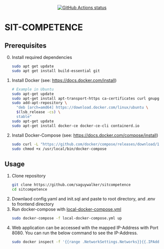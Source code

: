 <p align="center">
  <a href="https://github.com/saguywalker/sitcompetence/actions"><img alt="GitHub Actions status" src="https://https://github.com/saguywalker/sitcompetence/workflows/Go/badge.svg"></a>
</p>

# SIT-COMPETENCE

## Prerequisites
0. Install required dependencies
    ```bash
    sudo apt get update
    sudo apt get install build-essential git
    ```
1. Install Docker (see: https://docs.docker.com/install)
    ```bash
    # Example in Ubuntu
    sudo apt-get update
    sudo apt-get install apt-transport-https ca-certificates curl gnupg-agent software-properties-common
    sudo add-apt-repository \
      "deb [arch=amd64] https://download.docker.com/linux/ubuntu \
      $(lsb_release -cs) \
      stable"
    sudo apt-get update
    sudo apt-get install docker-ce docker-ce-cli containerd.io
    ```
 2. Install Docker-Compose (see: https://docs.docker.com/compose/install)
    ```bash
    sudo curl -L "https://github.com/docker/compose/releases/download/1.25.0/docker-compose-$(uname -s)-$(uname -m)" -o /usr/local/bin/docker-compose
    sudo chmod +x /usr/local/bin/docker-compose
    ```
    
## Usage
1. Clone repository
    ```bash
    git clone https://github.com/saguywalker/sitcompetence
    cd sitcompetence
    ```
2. Downlaod config.yaml and init.sql and paste to root directory, and .env to frontend directory
3. Run docker-compose with [local-docker-compose.yml](https://github.com/saguywalker/sitcompetence/blob/master/local-docker-compose.yml) 
    ```bash
    sudo docker-compose -f local-docker-compose.yml up
    ```
4. Web application can be accessed with the mapped IP-Address with Port 8080.
   You can run the below command to see the IP-Address.
    ```bash
    sudo docker inspect -f '{{range .NetworkSettings.Networks}}{{.IPAddress}}{{end}}' ${CONTAINTER_ID}
    ```
   
